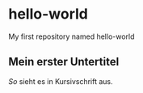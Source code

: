 # hello-world
My first repository named hello-world
## Mein erster Untertitel
*So* sieht es in Kursivschrift aus. 
